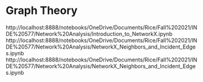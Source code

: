 # Graph Theory
http://localhost:8888/notebooks/OneDrive/Documents/Rice/Fall%202021/INDE%20577/Network%20Analysis/Introduction_to_NetworkX.ipynb
http://localhost:8888/notebooks/OneDrive/Documents/Rice/Fall%202021/INDE%20577/Network%20Analysis/NetworkX_Neighbors_and_Incident_Edges.ipynb
http://localhost:8888/notebooks/OneDrive/Documents/Rice/Fall%202021/INDE%20577/Network%20Analysis/NetworkX_Neighbors_and_Incident_Edges.ipynb



